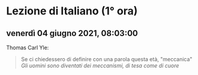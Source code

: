
# Lezione di Italiano (1° ora)

## venerdì 04 giugno 2021, 08:03:00


Thomas Carl Yle:
> Se ci chiedessero di definire con una parola questa età, "meccanica"
> *Gli uomini sono diventati dei meccanismi, di tesa come di cuore*
<!--stackedit_data:
eyJoaXN0b3J5IjpbMjAxMjkyMjE3OCwtMTI0NTk3MTg5OF19
-->